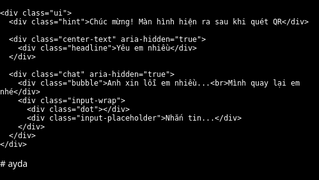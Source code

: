 <!doctype html>
<html lang="vi">
<head>
<meta charset="utf-8" />
<meta name="viewport" content="width=device-width,initial-scale=1" />
<title>Heart Particle Scene</title>
<style>
  :root{
    --width: 100%;
    --height: 100vh;
    --bg: #000;
    --bubble-bg: #4b30ff;
    --bubble-text: #fff;
    --glass: rgba(255,255,255,0.06);
  }
  html,body{
    margin:0;
    padding:0;
    width:100%;
    height:100%;
    background: var(--bg);
    font-family: 'Poppins', system-ui, -apple-system, "Segoe UI", Roboto, "Helvetica Neue", Arial;
    -webkit-font-smoothing:antialiased;
    -moz-osx-font-smoothing:grayscale;
    overflow:hidden;
    color:#fff;
  }

  /* container that holds canvases and UI */
  .scene {
    position:relative;
    width:100%;
    height:100%;
    display:flex;
    align-items:center;
    justify-content:center;
  }

  canvas {
    position:absolute;
    width:100%;
    height:100%;
    top:0;
    left:0;
    display:block;
  }

  /* overlay UI */
  .ui {
    position:absolute;
    inset:0;
    pointer-events:none;
  }

  /* chat bubble bottom-right */
  .chat {
    position:absolute;
    right:28px;
    bottom:28px;
    pointer-events:auto;
    display:flex;
    flex-direction:column;
    gap:10px;
    align-items:flex-end;
    z-index:30;
  }
  .bubble {
    background: var(--bubble-bg);
    color:var(--bubble-text);
    padding:12px 16px;
    border-radius:18px 18px 6px 18px;
    max-width:280px;
    box-shadow: 0 8px 24px rgba(75,48,255,0.25);
    font-size:14px;
    line-height:1.3;
  }

  /* small translucent input */
  .input-wrap {
    display:flex;
    gap:8px;
    align-items:center;
    background:var(--glass);
    padding:8px;
    border-radius:22px;
    backdrop-filter: blur(6px);
    -webkit-backdrop-filter: blur(6px);
    width:320px;
  }
  .input-wrap .dot {
    width:8px;height:8px;border-radius:50%;background:#6b6b6b;
  }
  .input-placeholder {
    color:#bdbdbd;
    font-size:13px;
    padding:6px 8px;
    flex:1;
  }

  /* center small reflector text */
  .center-text {
    position:absolute;
    bottom:34%;
    left:50%;
    transform:translateX(-50%);
    text-align:center;
    pointer-events:none;
    z-index:20;
    width:90%;
    max-width:700px;
  }
  .center-text .headline {
    font-weight:600;
    font-size:18px;
    letter-spacing:0.6px;
    opacity:0.95;
    margin-bottom:8px;
  }

  /* small instruction top-left */
  .hint {
    position:absolute;
    top:18px;
    left:18px;
    font-size:13px;
    color:#a8a8a8;
    z-index:40;
  }

  /* responsiveness */
  @media (max-width:420px){
    .bubble { max-width:230px; font-size:13px; }
    .input-wrap { width:240px; }
  }
</style>
</head>
<body>
  <div class="scene" id="scene">
    <!-- main canvas for heart & particles -->
    <canvas id="mainCanvas"></canvas>
    <!-- reflection canvas (mirrored / blurred) -->
    <canvas id="reflectionCanvas"></canvas>

    <div class="ui">
      <div class="hint">Chúc mừng! Màn hình hiện ra sau khi quét QR</div>

      <div class="center-text" aria-hidden="true">
        <div class="headline">Yêu em nhiều</div>
      </div>

      <div class="chat" aria-hidden="true">
        <div class="bubble">Anh xin lỗi em nhiều...<br>Mình quay lại em nhé</div>
        <div class="input-wrap">
          <div class="dot"></div>
          <div class="input-placeholder">Nhắn tin...</div>
        </div>
      </div>
    </div>
  </div>

<script>
/*
  Heart particle scene
  - Draw heart-shaped particle cloud using polar equation sampling
  - Add motion, twinkle, and a mirrored reflection canvas with vertical blur
  - Simple floating text particles (words) falling then reflecting
*/

// helpers
const rand = (a,b) => a + Math.random()*(b-a);
const TAU = Math.PI*2;

// setup canvases
const mainC = document.getElementById('mainCanvas');
const reflC = document.getElementById('reflectionCanvas');
const dpr = Math.max(1, window.devicePixelRatio || 1);
const canvases = [mainC, reflC];

function resize(){
  canvases.forEach(c=>{
    c.width = window.innerWidth * dpr;
    c.height = window.innerHeight * dpr;
    c.style.width = window.innerWidth + 'px';
    c.style.height = window.innerHeight + 'px';
  });
}
resize();
window.addEventListener('resize', ()=>{ resize(); initParticles(); });

// contexts
const ctx = mainC.getContext('2d');
const rctx = reflC.getContext('2d');

// particle store
let particles = [];
let words = [];

// heart param function
// Using implicit heart curve in polar coords r = a(1 - sinθ) to shape a heart-like region
function heartPoint(t, scale=1){
  // t: 0..TAU
  // convert to x,y roughly heart-shaped with adjustments
  // We'll use classic parametric heart:
  // x = 16 sin^3 t
  // y = 13 cos t - 5 cos 2t - 2 cos3t - cos4t
  const s = Math.sin(t), c = Math.cos(t);
  const x = 16 * Math.pow(s,3);
  const y = 13 * c - 5 * Math.cos(2*t) - 2 * Math.cos(3*t) - Math.cos(4*t);
  return {x: x * scale, y: -y * scale}; // invert y so heart points down earlier then move up via offset
}

// initialize particles
function initParticles(){
  particles = [];
  words = [];
  const W = mainC.width, H = mainC.height;
  // choose scale based on smaller dimension
  const size = Math.min(W,H) / (dpr*22); // tune
  const cx = W/2, cy = H/3; // center slightly upper

  // scatter particles along param t
  const total = Math.floor(1400); // number of particles
  for(let i=0;i<total;i++){
    // sample t with bias toward edges
    const t = Math.random()*TAU;
    const p = heartPoint(t, size);
    // add jitter radius
    const jitterR = rand(0, 12) * (Math.random()**1.5);
    // random angle
    const ang = rand(0,TAU);
    const px = cx + p.x + Math.cos(ang)*jitterR;
    const py = cy + p.y + Math.sin(ang)*jitterR;

    particles.push({
      x: px,
      y: py,
      baseX: px,
      baseY: py,
      vx: rand(-0.02,0.02),
      vy: rand(-0.04,0.04),
      life: rand(5,16),
      t: rand(0,TAU),
      size: rand(0.6,2.6),
      hue: rand(300,350),
      alpha: rand(0.6,1),
      wobble: rand(0.002,0.007)
    });
  }

  // small words that fall from heart and reflect
  const wordList = ['Yêu','em','nhiều','Thương','quay','lại','Anh','xin lỗi','mình'];
  for(let i=0;i<80;i++){
    const t = rand(0,TAU);
    const p = heartPoint(t, size);
    const px = cx + p.x + rand(-15,15);
    const py = cy + p.y + rand(8,40);
    words.push({
      x:px, y:py,
      vx:rand(-0.2,0.2), vy:rand(0.25,1.2),
      text: wordList[Math.floor(rand(0,wordList.length))],
      size: rand(10,20),
      alpha: rand(0.6,0.95),
      rot: rand(-0.15,0.15)
    });
  }
}
initParticles();

// animation
let last = performance.now();
let mouse = {x:0,y:0};
window.addEventListener('mousemove', (e)=>{
  mouse.x = e.clientX; mouse.y = e.clientY;
});

// main draw loop
function draw(now){
  const dt = Math.min(60, now - last) / 1000;
  last = now;

  const W = mainC.width, H = mainC.height;

  // clear main
  ctx.clearRect(0,0,W,H);

  // subtle starfield background
  ctx.save();
  ctx.globalCompositeOperation = 'source-over';
  for(let s=0;s<3;s++){
    // draw some faint tiny stars randomly but deterministic per frame? we add few
    if(Math.random() < 0.03){
      ctx.fillStyle = 'rgba(255,255,255,0.02)';
      const sx = Math.random()*W, sy = Math.random()*(H*0.9);
      ctx.fillRect(sx,sy,1*dpr,1*dpr);
    }
  }
  ctx.restore();

  // draw particles (heart cloud)
  for(let i=0;i<particles.length;i++){
    const p = particles[i];
    // animate slight outward motion and wobble
    p.t += p.wobble * dt * 60;
    // push outward slowly
    const ox = (p.baseX - W/2) * 0.0006;
    const oy = (p.baseY - H/3) * 0.0006;
    p.x += (ox + p.vx) * dt * 60;
    p.y += (oy + p.vy) * dt * 60 + Math.sin(p.t)*0.02*60*dt;

    // twinkle alpha
    const a = p.alpha * (0.7 + 0.3*Math.sin(p.t*3));

    // gradient dot
    const grd = ctx.createRadialGradient(p.x, p.y, 0, p.x, p.y, p.size*6*dpr);
    const color1 = `hsla(${p.hue},85%,60%,${a})`;
    const color2 = `hsla(${p.hue-20},60%,40%,${a*0.12})`;
    grd.addColorStop(0, color1);
    grd.addColorStop(0.5, color2);
    grd.addColorStop(1, 'transparent');

    ctx.beginPath();
    ctx.fillStyle = grd;
    ctx.arc(p.x, p.y, p.size * dpr, 0, TAU);
    ctx.fill();
  }

  // draw small falling words
  ctx.save();
  ctx.font = `${12*dpr}px Poppins, Arial`;
  ctx.textAlign = 'center';
  ctx.textBaseline = 'middle';
  for(let i=0;i<words.length;i++){
    const w = words[i];
    w.x += w.vx * dt * 60;
    w.y += w.vy * dt * 60;
    w.vy += 0.02 * dt * 60; // gravity small

    if(w.y > H*0.95){
      // reset to top near heart
      w.y = H*0.33 + rand(0,40);
      w.x = W/2 + rand(-120,120);
      w.vy = rand(0.2,1.0);
    }

    ctx.save();
    ctx.translate(w.x, w.y);
    ctx.rotate(w.rot);
    ctx.globalAlpha = w.alpha * (0.6 + 0.4*Math.sin((now+i*13)*0.002));
    ctx.fillStyle = 'rgba(255,255,255,0.95)';
    ctx.font = `${w.size*dpr}px Poppins, Arial`;
    ctx.fillText(w.text, 0, 0);
    ctx.restore();
  }
  ctx.restore();

  // create reflection by copying a portion to reflection canvas
  // We'll render reflection by copying the bottom area (below midline) flipped vertically,
  // applying vertical scale and alpha gradient to mimic water reflection.
  createReflection();

  requestAnimationFrame(draw);
}

function createReflection(){
  // We'll draw a mirrored version into rctx
  const W = mainC.width, H = mainC.height;
  // clear reflection
  rctx.clearRect(0,0,W,H);

  // take a region around center where heart sits (roughly top half)
  const srcX = 0, srcY = Math.floor(H*0.18), srcW = W, srcH = Math.floor(H*0.6);

  // draw flipped
  rctx.save();
  // flip vertically
  rctx.translate(0, srcY*2 + srcH);
  rctx.scale(1, -1);
  // reduce opacity so reflection is dim
  rctx.globalAlpha = 0.38;
  rctx.drawImage(mainC, srcX, srcY, srcW, srcH, 0, srcY, srcW, srcH);
  rctx.restore();

  // overlay gradient fade and slight blur effect (simulate watery blur with composite)
  // gradient mask to fade out below
  const g = rctx.createLinearGradient(0, srcY, 0, H);
  g.addColorStop(0, 'rgba(0,0,0,0)');
  g.addColorStop(0.35, 'rgba(0,0,0,0.05)');
  g.addColorStop(0.8, 'rgba(0,0,0,0.5)');
  rctx.fillStyle = g;
  rctx.fillRect(0, srcY, W, H-srcY);

  // small ripple lines by global composite
  rctx.save();
  rctx.globalCompositeOperation = 'lighter';
  for(let i=0;i<6;i++){
    const y = srcY + i*(srcH/10) + (Math.sin((performance.now()/1000) + i)*6);
    rctx.beginPath();
    rctx.moveTo(0,y);
    rctx.lineTo(W, y+Math.sin((performance.now()/800)+i)*8);
    rctx.strokeStyle = 'rgba(255,255,255,0.02)';
    rctx.lineWidth = 1 * dpr;
    rctx.stroke();
  }
  rctx.restore();

  // small gaussian-like blur simulation: draw multiple low-alpha copies offset - crude blur
  const blurCount = 3;
  for(let b=1;b<=blurCount;b++){
    rctx.globalAlpha = 0.05;
    rctx.drawImage(reflC, 0, 0, W, H, -b*1, 0, W, H);
    rctx.drawImage(reflC, 0, 0, W, H, b*1, 0, W, H);
  }

  // darken bottom area a bit
  rctx.fillStyle = 'rgba(0,0,0,0.15)';
  rctx.fillRect(0, H*0.78, W, H*0.22);
}

// Start animation loop
requestAnimationFrame(draw);

/* OPTIONAL: small touch interactions: click to create a shooting star from left to heart */
let shooting = null;
window.addEventListener('click', (e)=> {
  // start a short-lived shooting star from random edge to near heart center
  const targetX = mainC.width/2 + rand(-60,60);
  const targetY = mainC.height/3 + rand(-40,40);
  shooting = {
    x: rand(0, mainC.width*0.2),
    y: rand(0, mainC.height*0.4),
    tx: targetX, ty: targetY,
    t: 0
  };
  spawnBurst(targetX, targetY);
});

function spawnBurst(cx,cy){
  // create a small burst of particles at cx,cy
  for(let i=0;i<40;i++){
    particles.push({
      x: cx + rand(-6,6),
      y: cy + rand(-6,6),
      baseX: cx, baseY: cy,
      vx: rand(-1.8,1.8),
      vy: rand(-1.8,1.8),
      life: rand(8,18),
      t: rand(0,TAU),
      size: rand(0.8,2.8),
      hue: rand(300,360),
      alpha: 1,
      wobble: 0.012
    });
  }
}

// optional loop to remove very old particles to avoid memory growth
setInterval(()=>{
  if(particles.length > 3000) {
    particles.splice(0, particles.length - 2200);
  }
}, 5000);

</script>
</body>
</html>
# ayda
